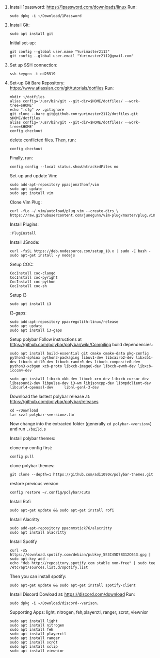 1. Install 1password:
   https://1password.com/downloads/linux
   Run: 
   ``` 
   sudo dpkg -i ~/Download/1Password 
   ```
2. Install Git:
   ``` 
   sudo apt install git 
   ```
   Initial set-up:
   ```
   git config --global user.name "Yurimaster2112"
   git config --global user.email "Yurimaster2112@gmail.com"
   ```
3. Set up SSH connection:
   ``` 
   ssh-keygen -t ed25519
   ```
5. Set-up Git Bare Repository:
   https://www.atlassian.com/git/tutorials/dotfiles
   Run: 
   ``` 
   mkdir ~/dotfiles
   alias config='/usr/bin/git --git-dir=$HOME/dotfiles/ --work-tree=$HOME'
   echo ".cfg" >> .gitignore
   git clone --bare git@github.com:yurimaster2112/dotfiles.git $HOME/dotfiles
   alias config='/usr/bin/git --git-dir=$HOME/dotfiles/ --work-tree=$HOME'
   config checkout 
   ```
   delete conflicted files. Then, run: 
   ``` 
   config checkout
   ```
   
   Finally, run: 
   ``` 
   config config --local status.showUntrackedFiles no 
   ```
   
   Set-up and update Vim:
   ``` 
   sudo add-apt-repository ppa:jonathonf/vim
   sudo apt update
   sudo apt install vim
   ```
 
   Clone Vim Plug:
   ``` 
   curl -fLo ~/.vim/autoload/plug.vim --create-dirs \
   https://raw.githubusercontent.com/junegunn/vim-plug/master/plug.vim
    ```
    Install Plugins:
    ``` 
    :PlugInstall
    ```
    
    Install JSnode:
    ```
    curl -fsSL https://deb.nodesource.com/setup_18.x | sudo -E bash -
    sudo apt-get install -y nodejs
    ```
    Setup COC:
    ``` 
    CocInstall coc-clangd
    CocInstall coc-pyright
    CocInstall coc-python
    CocInstall coc-sh
    ```
    
    
    Setup I3
    ```
    sudo apt install i3
    ```
    
    i3-gaps:
    ```
    sudo add-apt-repository ppa:regolith-linux/release
    sudo apt update
    sudo apt install i3-gaps
    ```
    
    Setup polybar
    Follow instructions at https://github.com/polybar/polybar/wiki/Compiling
    build dependencies:
    ```
   sudo apt install build-essential git cmake cmake-data pkg-config python3-sphinx python3-packaging libuv1-dev libcairo2-dev libxcb1-dev libxcb-util0-dev libxcb-randr0-dev libxcb-composite0-dev python3-xcbgen xcb-proto libxcb-image0-dev libxcb-ewmh-dev libxcb-icccm4-dev
    
    sudo apt install libxcb-xkb-dev libxcb-xrm-dev libxcb-cursor-dev libasound2-dev libpulse-dev i3-wm libjsoncpp-dev libmpdclient-dev libcurl4-openssl-dev     libnl-genl-3-dev
    ```
    Download the lastest polybar release at: https://github.com/polybar/polybar/releases
    ``` 
    cd ~/Download
    tar xvzf polybar-<version>.tar
    ```
    
    Now change into the extracted folder (generally `cd polybar-<version>`) and run `./build.s`
    
    Install polybar themes:
   
    clone my config first:
    ```
    config pull
    ```
    clone polybar themes:
    ```
    git clone --depth=1 https://github.com/adi1090x/polybar-themes.git
    ```
    restore previous version:
    ```
    config restore ~/.config/polybar/cuts
    ```
    
    Install Rofi
    ```
    sudo apt-get update && sudo apt-get install rofi
    ```
    Install Alacritty
    ```
    sudo add-apt-repository ppa:mmstick76/alacritty 
    sudo apt install alacritty
    ```
    Install Spotify
    ```
    curl -sS https://download.spotify.com/debian/pubkey_5E3C45D7B312C643.gpg | sudo apt-key add - 
    echo "deb http://repository.spotify.com stable non-free" | sudo tee /etc/apt/sources.list.d/spotify.list
    ```
    Then you can install spotify:
    ```
    sudo apt-get update && sudo apt-get install spotify-client
    ```
    Install Discord 
    Dowload at: https://discord.com/download
    Run:
    ```
    sudo dpkg -i ~/Download/discord--verison.
    ```
    Supporting Apps: light, nitrogen, feh,playerctl, ranger, scrot, viewnior
    ```
    sudo apt install light
    sudo apt install nitrogen
    sudo apt install feh
    sudo apt install playerctl
    sudo apt install ranger
    sudo apt install scrot
    sudo apt install xclip
    sudo apt install viewnior
    ```
 
